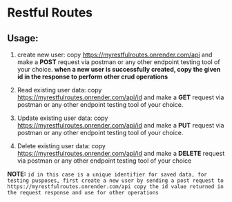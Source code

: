 # Restful Routes

## Usage:
1. create new user: copy https://myrestfulroutes.onrender.com/api and make a **POST** request via postman or any other endpoint testing tool of your choice. **when a new user is successfully created, copy the given id in the response to perform other crud operations**

2. Read existing user data: copy https://myrestfulroutes.onrender.com/api/id and make a **GET** request via postman or any other endpoint testing tool of your choice.

3. Update existing user data: copy https://myrestfulroutes.onrender.com/api/id and make a **PUT** request via postman or any other endpoint testing tool of your choice.

4. Delete existing user data: copy https://myrestfulroutes.onrender.com/api/id and make a **DELETE** request via postman or any other endpoint testing tool of your choice

**NOTE:** `id in this case is a unique identifier for saved data, for testing pusposes, first create a new user by sending a post request to https://myrestfulroutes.onrender.com/api copy the id value returned in the request response and use for other operations`